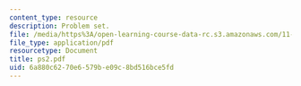 ```yaml
---
content_type: resource
description: Problem set.
file: /media/https%3A/open-learning-course-data-rc.s3.amazonaws.com/11-431j-real-estate-finance-and-investment-fall-2006/6a880c6270e6579be09c8bd516bce5fd_ps2.pdf
file_type: application/pdf
resourcetype: Document
title: ps2.pdf
uid: 6a880c62-70e6-579b-e09c-8bd516bce5fd
---
```

